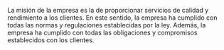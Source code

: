 La misión de la empresa es la de proporcionar servicios de calidad y rendimiento a los clientes. En este sentido, la empresa ha cumplido con todas las normas y regulaciones establecidas por la ley. Además, la empresa ha cumplido con todas las obligaciones y compromisos establecidos con los clientes.